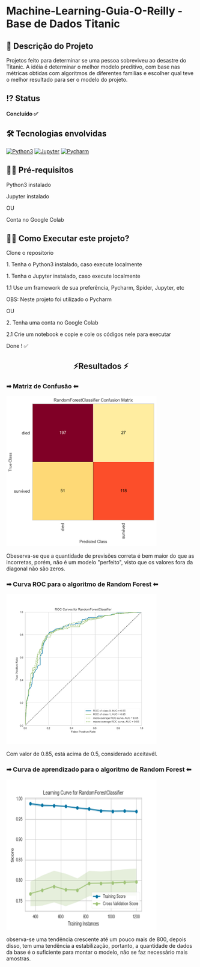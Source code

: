 

# Machine-Learning-Guia-O-Reilly - Base de Dados Titanic


 <!-- Explicação do projeto -->
<h2 align="left"> 🧾 Descrição do Projeto</h2>
<p align="left"> Projetos feito para determinar se uma pessoa sobreviveu ao desastre do Titanic. A idéia é determinar o melhor modelo preditivo, com base nas métricas obtidas com algoritmos de diferentes familias e escolher qual teve o melhor resultado para ser o modelo do projeto.</p>

 <!--<h4 align="left"> Bases de Dados usadas</h4>
<p align="left">Fonte dos dados atualizada(recommended for education and development versão full): <a href="https://grouplens.org/datasets/movielens/" target="_blank" align = "center">MovieLens</a> </p>

<p align="left">Dados do kaggle: <a href="https://www.kaggle.com/tmdb/tmdb-movie-metadata" target="_blank" align = "center">Kaggle Movies Database</a> </p>-->

 <!-- Status do projeto -->
 <h2 align="left"> ⁉ Status </h2>
<h4 align="left"> 
	<p align="left"> Concluído ✅</p>
</h4>

<!-- Indice -->
<!--<p align="center">
 <a href="#objetivo">Objetivo</a> •
 <a href="#roadmap">Roadmap</a> • 
 <a href="#tecnologias">Tecnologias</a> • 
 <a href="#contribuicao">Contribuição</a> • 
 <a href="#licenc-a">Licença</a> • 
 <a href="#autor">Autor</a>
</p>-->

<!-- Tecnologias envolvidas -->
<div align="left" class='container'>
	<h2 align="left"> 🛠 Tecnologias envolvidas</h2>
		<a href="https://www.python.org/" target="_blank" align = "left"> <img src="https://img.shields.io/badge/Python-3776AB?style=for-the-badge&logo=python&logoColor=white" width="120" height="30" alt="Python3" /></a>
		<a href="https://jupyter.org/" target="_blank" align = "left"> <img src="https://img.shields.io/badge/Jupyter-F37626.svg?&style=for-the-badge&logo=Jupyter&logoColor=white" width="120" height="30" alt="Jupyter" /></a>
		<a href="https://www.jetbrains.com/pt-br/pycharm/download/" target="_blank" align = "left"> <img src="https://img.shields.io/badge/pycharm-143?style=for-the-badge&logo=pycharm&logoColor=black&color=black&labelColor=green" width="120" height="30" alt="Pycharm" /></a>
	
</div>

<!-- Requirements -->
<div align="left" class='container'>
	<h2 align="left">👨‍💻 Pré-requisitos </h2>
	<p align="left">Python3 instalado</p>
  <p align="left">Jupyter instalado</p>
  	<p align="left">OU</p>
  	<p align="left">Conta no Google Colab</p>
</div>


<!-- How to execute -->
<div align="left" class='container'>
	<h2 align="left">🏃‍♀️ Como Executar este projeto? </h2>
  <p align="left"> Clone o repositorio</p>
	<p align="left"> 1. Tenha o Python3 instalado, caso execute localmente</p>
  	<p align="left"> 1. Tenha o Jupyter instalado, caso execute localmente</p>
  	<p align="left"> 1.1 Use um framework de sua preferência, Pycharm, Spider, Jupyter, etc</p>
	<p align="left"> OBS: Neste projeto foi utilizado o Pycharm</p>
  <p align="left">OU</p>
	<p align="left"> 2. Tenha uma conta no Google Colab</p>
	<p align="left"> 2.1 Crie um notebook e copie e cole os códigos nele para executar</p>
	<p align="left">Done ! ✅</p>
</div>

<!-- Resultados -->
<div align="center" class='container'>
	<h2 align="center"> ⚡Resultados ⚡</h2>
</div>

<!-- Resultados parciais -->
<div align="left" class='result'>
	<h3 align="left"> ➡ Matriz de Confusão ⬅</h3>
	<img alt="#vendas" title="#vendas" src="https://github.com/6abi/Machine-Learning-Guia-O-Reilly/blob/main/ml_pocket_reference-master/ch03/images/mlpr_0304.png" width=400" height="400"/>
    <p>Obeserva-se que a quantidade de previsões correta é bem maior do que as incorretas, porém, não é um modelo "perfeito", visto que os valores fora da diagonal não são zeros.</p>
</div>

<div align="left" class='result'>
	<h3 align="left"> ➡ Curva ROC para o algoritmo de Random Forest ⬅</h3>
	<img alt="#vendas" title="#vendas" src="https://github.com/6abi/Machine-Learning-Guia-O-Reilly/blob/main/ml_pocket_reference-master/ch03/images/mlpr_0305.png" width=400" height="400"/>
    <p>Com valor de 0.85, está acima de 0.5, considerado aceitavél.</p>
</div>

<div align="left" class='result'>
	<h3 align="left"> ➡ Curva de aprendizado para o algoritmo de Random Forest ⬅</h3>
	<img alt="#vendas" title="#vendas" src="https://github.com/6abi/Machine-Learning-Guia-O-Reilly/blob/main/ml_pocket_reference-master/ch03/images/mlpr_0306.png" width=400" height="400"/>
    <p>observa-se uma tendência crescente até um pouco mais de 800, depois disso, tem uma tendência a estabilização, portanto, a quantidade de dados da base é o suficiente para montar o modelo, não se faz necessário mais amostras.</p>
</div>
